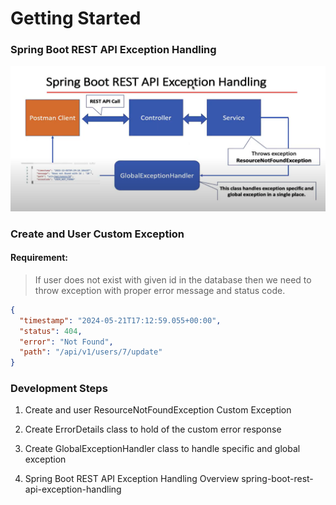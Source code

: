 # Getting Started

### Spring Boot REST API Exception Handling

![img_1.png](img_1.png)

### Create and User Custom Exception
#### Requirement:

> If user does not exist with given id in the database then we need to throw exception with proper
> error message and status code.

```json
{
  "timestamp": "2024-05-21T17:12:59.055+00:00",
  "status": 404,
  "error": "Not Found",
  "path": "/api/v1/users/7/update"
}
```

### Development Steps

1. Create and user ResourceNotFoundException Custom Exception
2. Create ErrorDetails class to hold of the custom error response
3. Create GlobalExceptionHandler class to handle specific and global exception

1. Spring Boot REST API Exception Handling Overview
   spring-boot-rest-api-exception-handling